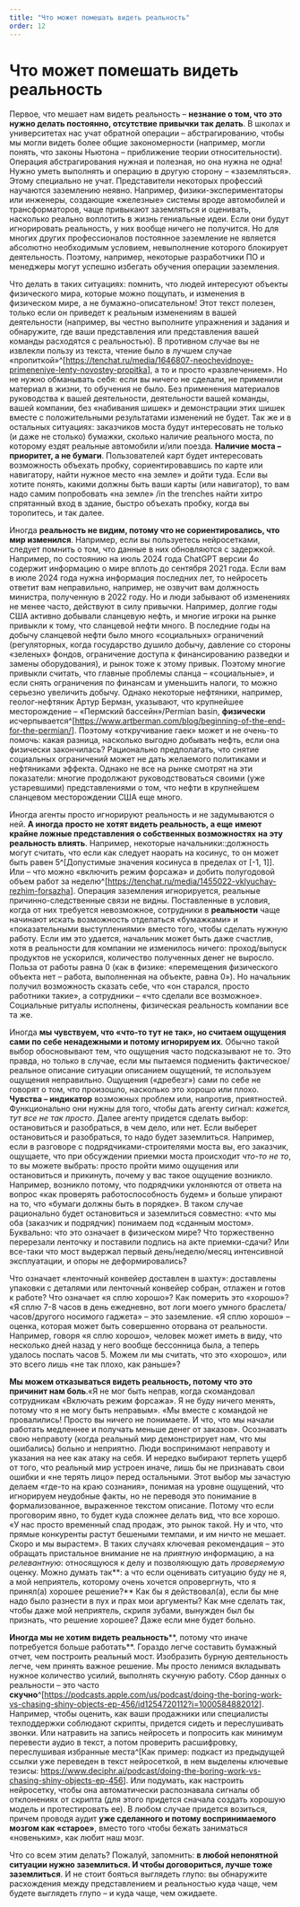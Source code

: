 ```yaml
---
title: "Что может помешать видеть реальность"
order: 12
---
```


# Что может помешать видеть реальность

Первое, что мешает нам видеть реальность – **незнание о том, что это нужно делать постоянно, отсутствие привычки так делать**. В школах и университетах нас учат обратной операции – абстрагированию, чтобы мы могли видеть более общие закономерности (например, могли понять, что законы Ньютона – приближение теории относительности). Операция абстрагирования нужная и полезная, но она нужна не одна! Нужно уметь выполнять и операцию в другую сторону – «заземляться». Этому специально не учат. Представители некоторых профессий научаются заземлению неявно. Например, физики-экспериментаторы или инженеры, создающие «железные» системы вроде автомобилей и трансформаторов, чаще привыкают заземляться и оценивать, насколько реально воплотить в жизнь гениальные идеи. Если они будут игнорировать реальность, у них вообще ничего не получится. Но для многих других профессионалов постоянное заземление не является абсолютно необходимым условием, невыполнение которого блокирует деятельность. Поэтому, например, некоторые разработчики ПО и менеджеры могут успешно избегать обучения операции заземления.

Что делать в таких ситуациях: помнить, что людей интересуют объекты физического мира, которые можно пощупать, и изменения в физическом мире, а не бумажно-описательном! Этот текст полезен, только если он приведет к реальным изменениям в вашей деятельности (например, вы честно выполните упражнения и задания и обнаружите, где ваши представления или представления вашей команды расходятся с реальностью). В противном случае вы не извлекли пользу из текста, чтение было в лучшем случае «пропиткой»^[<https://tenchat.ru/media/1646807-neochevidnoye-primeneniye-lenty-novostey-propitka>], а то и просто «развлечением». Но не нужно обманывать себя: если вы ничего не сделали, не применили материал в жизни, то обучения не было. Без применения материалов руководства к вашей деятельности, деятельности вашей команды, вашей компании, без «набивания шишек» и демонстрации этих шишек вместе с положительными результатами изменений не будет. Так же и в остальных ситуациях: заказчиков моста будут интересовать не только (и даже не столько) бумажки, сколько наличие реального моста, по которому ездят реальные автомобили и/или поезда. **Наличие моста – приоритет, а не бумаги**. Пользователей карт будет интересовать возможность объехать пробку, сориентировавшись по карте или навигатору, найти нужное место «на земле» и дойти туда. Если вы хотите понять, какими должны быть ваши карты (или навигатор), то вам надо самим попробовать «на земле» /in the trenches найти хитро спрятанный вход в здание, быстро объехать пробку, когда вы торопитесь, и так далее.

Иногда **реальность не видим, потому что не сориентировались, что мир изменился**. Например, если вы пользуетесь нейросетками, следует помнить о том, что данные в них обновляются с задержкой. Например, по состоянию на июль 2024 года ChatGPT версии 4o содержит информацию о мире вплоть до сентября 2021 года. Если вам в июле 2024 года нужна информация последних лет, то нейросеть ответит вам неправильно, например, не озвучит вам должность министра, полученную в 2022 году. Но и люди забывают об изменениях не менее часто, действуют в силу привычки. Например, долгие годы США активно добывали сланцевую нефть, и многие игроки на рынке привыкли к тому, что сланцевой нефти много. В последние годы на добычу сланцевой нефти было много «социальных» ограничений (регуляторных, когда государство душило добычу, давление со стороны «зеленых» фондов, ограничение доступа к финансированию разведки и замены оборудования), и рынок тоже к этому привык. Поэтому многие привыкли считать, что главные проблемы сланца – «социальные», и если снять ограничения по финансам и уменьшить налоги, то можно серьезно увеличить добычу. Однако некоторые нефтяники, например, геолог-нефтяник Артур Берман, указывают, что крупнейшее месторождение – «Пермский бассейн»/Permian basin, **физически** исчерпывается^[<https://www.artberman.com/blog/beginning-of-the-end-for-the-permian/>]. Поэтому «откручивание гаек» может и не очень-то помочь: какая разница, насколько выгодно добывать нефть, если она физически закончилась? Рационально предполагать, что снятие социальных ограничений может не дать желаемого политиками и нефтяниками эффекта. Однако не все на рынке смотрят на эти показатели: многие продолжают руководствоваться своими (уже устаревшими) представлениями о том, что нефти в крупнейшем сланцевом месторождении США еще много.

Иногда агенты просто игнорируют реальность и не задумываются о ней. **А иногда** **просто не хотят видеть реальность, а еще** **имеют крайне ложные представления о собственных возможностях** **на эту реальность влиять**. Например, некоторые начальники::должность могут считать, что если как следует наорать на косинус, то он может быть равен 5^[Допустимые значения косинуса в пределах от [-1, 1]]. Или – что можно «включить режим форсажа» и добить полугодовой объем работ за неделю^[<https://tenchat.ru/media/1455022-vklyuchay-rezhim-forsazha>]. Операция заземления игнорируется, реальные причинно-следственные связи не видны. Поставленные в условия, когда от них требуется невозможное, сотрудники в **реальности** чаще начинают искать возможность отделаться «бумажками» и «показательными выступлениями» вместо того, чтобы сделать нужную работу. Если им это удается, начальник может быть даже счастлив, хотя в реальности для компании не изменилось ничего: проход/выпуск продуктов не ускорился, количество полученных денег не выросло. Польза от работы равна 0 (как в физике: «перемещения физического объекта нет – работа, выполненная на объекте, равна 0»). Но начальник получил возможность сказать себе, что «он старался, просто работники такие», а сотрудники – «что сделали все возможное». Социальные ритуалы исполнены, физическая реальность компании все та же.

Иногда **мы чувствуем, что «что-то тут не так», но считаем ощущения сами по себе ненадежными и потому игнорируем их**. Обычно такой выбор обосновывают тем, что ощущения часто подсказывают не то. Это правда, но только в случае, если мы пытаемся подменить фактическое/реальное описание ситуации описанием ощущений, те используем ощущения неправильно. Ощущения («дребезг») сами по себе не говорят о том, что произошло, насколько это хорошо или плохо. **Чувства – индикатор** возможных проблем или, напротив, приятностей. Функционально они нужны для того, чтобы дать агенту сигнал: *кажется, тут все не так просто*. Далее агенту придется сделать выбор: остановиться и разобраться, в чем дело, или нет. Если выберет остановиться и разобраться, то надо будет заземлиться. Например, если в разговоре с подрядчиками-строителями моста вы, его заказчик, ощущаете, что при обсуждении приемки моста происходит *что-то не то*, то вы можете выбрать: просто пройти мимо ощущения или остановиться и прикинуть, почему у вас такое ощущение возникло. Например, возникло потому, что подрядчики уклоняются от ответа на вопрос «как проверять работоспособность будем» и больше упирают на то, что «бумаги должны быть в порядке». В таком случае рационально будет остановиться и заземлиться совместно: «что мы оба (заказчик и подрядчик) понимаем под «сданным мостом». Буквально: что это означает в физическом мире? Что торжественно перерезали ленточку и поставили подпись на акте приемки-сдачи? Или все-таки что мост выдержал первый день/неделю/месяц интенсивной эксплуатации, и опоры не деформировались?

Что означает «ленточный конвейер доставлен в шахту»: доставлены упаковки с деталями или ленточный конвейер собран, отлажен и готов к работе? Что означает «я сплю хорошо»? Как померить это «хорошо»? «Я сплю 7-8 часов в день ежедневно, вот логи моего умного браслета/часов/другого носимого гаджета» – это заземление. «Я сплю хорошо» – оценка, которая может быть совершенно оторвана от реальности. Например, говоря «я сплю хорошо», человек может иметь в виду, что несколько дней назад у него вообще бессонница была, а теперь удалось поспать часов 5. Можем ли мы считать, что это «хорошо», или это всего лишь «не так плохо, как раньше»?

**Мы можем отказываться видеть реальность, потому что это причинит нам боль**.«Я не мог быть неправ, когда скомандовал сотрудникам «Включать режим форсажа». Я не буду ничего менять, потому что я не могу быть неправым». «Мы вместе с командой не провалились! Просто вы ничего не понимаете. И что, что мы начали работать медленнее и получать меньше денег от заказов». Осознавать свою неправоту (когда реальный мир демонстрирует нам, что мы ошибались) больно и неприятно. Люди воспринимают неправоту и указания на нее как атаку на себя. И нередко выбирают терпеть ущерб от того, что реальный мир устроен иначе, лишь бы не признавать свои ошибки и «не терять лицо» перед остальными. Этот выбор мы зачастую делаем «где-то на краю сознания», понимая на уровне ощущений, что игнорируем неудобные факты, но не переводя это понимание в формализованное, выраженное текстом описание. Потому что если проговорим явно, то будет куда сложнее делать вид, что все хорошо. «У нас просто временный спад продаж, это рынок такой. Ну и что, что прямые конкуренты растут бешеными темпами, и им ничто не мешает. Скоро и мы вырастем». В таких случаях ключевая рекомендация – это обращать пристальное внимание не на *приятную* информацию, а на *релевантную*: относящуюся к делу и позволяющую дать *проверяемую* оценку. Можно думать так**: а что если оценивать ситуацию буду не я, а мой неприятель, которому очень хочется опровергнуть, что я принял(а) хорошее решение?** Как бы я действовал(а), если бы мне надо было разнести в пух и прах мои аргументы? Как мне сделать так, чтобы даже мой неприятель, скрипя зубами, вынужден был бы признать, что решение хорошее? Даже если мне будет больно.

**Иногда мы не хотим видеть реальность****, потому что иначе потребуется больше работать**. Гораздо легче составить бумажный отчет, чем построить реальный мост. Изобразить бурную деятельность легче, чем принять важное решение. Мы просто ленимся вкладывать нужное количество усилий, выполнять скучную работу. Сбор данных о реальности – это часто **скучно**^[<https://podcasts.apple.com/us/podcast/doing-the-boring-work-vs-chasing-shiny-objects-ep-456/id1254720112?i=1000584882012>]. Например, чтобы оценить, как ваши продажники или специалисты техподдержки соблюдают скрипты, придется сидеть и переслушивать звонки. Или натравить на запись нейросеть и попросить как минимум перевести аудио в текст, а потом проверить расшифровку, переслушивая избранные места^[Как пример: подкаст из предыдущей ссылки уже переведен в текст нейросеткой, в нем выделены ключевые тезисы: <https://www.deciphr.ai/podcast/doing-the-boring-work-vs-chasing-shiny-objects-ep-456>]. Или подумать, как настроить нейросетку, чтобы она автоматически распознавала сигналы об отклонениях от скрипта (для этого придется сначала создать хорошую модель и протестировать ее). В любом случае придется возиться, причем проводя аудит **уже сделанного и потому воспринимаемого мозгом как «старое»**, вместо того чтобы бежать заниматься «новеньким», как любит наш мозг.

Что со всем этим делать? Пожалуй, запомнить: **в любой непонятной ситуации нужно заземлиться. И чтобы договориться, лучше тоже заземлиться**. И не стоит бояться выглядеть глупо: вы обнаружите расхождения между представлением и реальностью куда чаще, чем будете выглядеть глупо – и куда чаще, чем ожидаете.